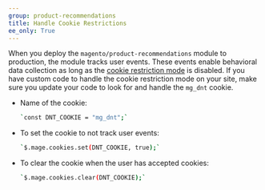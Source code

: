 ```yaml
---
group: product-recommendations
title: Handle Cookie Restrictions
ee_only: True
---
```


When you deploy the `magento/product-recommendations` module to production, the module tracks user events. These events enable behavioral data collection as long as the [cookie restriction mode](https://docs.magento.com/user-guide/stores/compliance-cookie-restriction-mode.html) is disabled. If you have custom code to handle the cookie restriction mode on your site, make sure you update your code to look for and handle the `mg_dnt` cookie.

-  Name of the cookie:

   ```bash
   `const DNT_COOKIE = "mg_dnt";`
   ```

-  To set the cookie to not track user events:

   ```bash
   `$.mage.cookies.set(DNT_COOKIE, true);`
   ```

-  To clear the cookie when the user has accepted cookies:

   ```bash
   `$.mage.cookies.clear(DNT_COOKIE);`
   ```
